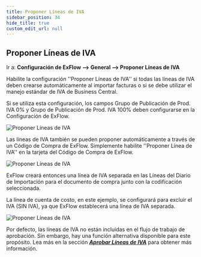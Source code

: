 ```yaml
---
title: Proponer Líneas de IVA
sidebar_position: 34
hide_title: true
custom_edit_url: null
---
```

## Proponer Líneas de IVA

Ir a: **Configuración de ExFlow --> General --> Proponer Líneas de IVA** 

Habilite la configuración ''Proponer Líneas de IVA'' si todas las líneas de IVA deben crearse automáticamente al importar facturas o si se debe utilizar el manejo estándar de IVA de Business Central.

Si se utiliza esta configuración, los campos Grupo de Publicación de Prod. IVA 0% y Grupo de Publicación de Prod. IVA 100% deben configurarse en la Configuración de ExFlow.

![Proponer Líneas de IVA](@site/static/img/media/exflow-setup-propose-vat-lines-001.png)

Las líneas de IVA también se pueden proponer automáticamente a través de un Código de Compra de ExFlow. Simplemente habilite ''Proponer Línea de IVA'' en la tarjeta del Código de Compra de ExFlow.

![Proponer Líneas de IVA](@site/static/img/media/exflow-setup-approval-vat-lines-003.png)

ExFlow creará entonces una línea de IVA separada en las Líneas del Diario de Importación para el documento de compra junto con la codificación seleccionada.

La línea de cuenta de costo, en este ejemplo, se configurará para excluir el IVA (SIN IVA), ya que ExFlow establecerá una línea de IVA separada.

![Proponer Líneas de IVA](@site/static/img/media/exflow-setup-propose-vat-lines-002.png)

Por defecto, las líneas de IVA no están incluidas en el flujo de trabajo de aprobación. Sin embargo, hay una función alternativa disponible para este propósito. Lea más en la sección [***Aprobar Líneas de IVA***](https://docs.exflow.cloud/business-central/docs/user-manual/business-functionality/approve-vat-lines) para obtener más información.